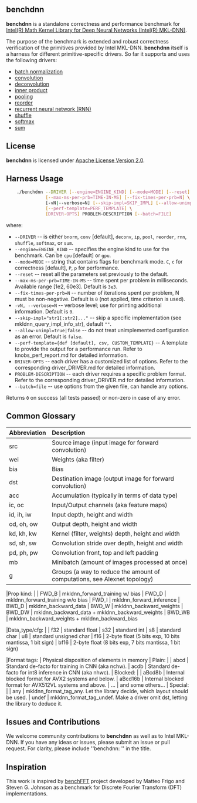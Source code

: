 ## benchdnn

**benchdnn** is a standalone correctness and performance benchmark for
[Intel(R) Math Kernel Library for Deep Neural Networks (Intel(R) MKL-DNN)](
/intel/mkl-dnn).

The purpose of the benchmark is extended and robust correctness verification of
the primitives provided by Intel MKL-DNN.
**benchdnn** itself is a harness for different primitive-specific drivers.
So far it supports and uses the following drivers:
* [batch normalization](tests/benchdnn/doc/driver_bnorm.md)
* [convolution](tests/benchdnn/doc/driver_conv.md)
* [deconvolution](tests/benchdnn/doc/driver_conv.md)
* [inner product](tests/benchdnn/doc/driver_ip.md)
* [pooling](tests/benchdnn/doc/driver_pool.md)
* [reorder](tests/benchdnn/doc/driver_reorder.md)
* [recurrent neural network (RNN)](tests/benchdnn/doc/driver_rnn.md)
* [shuffle](tests/benchdnn/doc/driver_shuffle.md)
* [softmax](tests/benchdnn/doc/driver_softmax.md)
* [sum](tests/benchdnn/doc/driver_sum.md)

## License
**benchdnn** is licensed under
[Apache License Version 2.0](http://www.apache.org/licenses/LICENSE-2.0).

## Harness Usage
``` sh
    ./benchdnn --DRIVER [--engine=ENGINE_KIND] [--mode=MODE] [--reset] \
               [--max-ms-per-prb=TIME-IN-MS] [--fix-times-per-prb=N] \
               [-vN|--verbose=N] [--skip-impl=SKIP_IMPL] [--allow-unimpl=BOOL] \
               [--perf-template=PERF_TEMPLATE] \
               [DRIVER-OPTS] PROBLEM-DESCRIPTION [--batch=FILE]
```

where:

 - `--DRIVER` -- is either `bnorm`, `conv` [default], `deconv`, `ip`, `pool`,
            `reorder`, `rnn`, `shuffle`, `softmax`, or `sum`.
 - `--engine=ENGINE_KIND` -- specifies the engine kind to use for the benchmark.
            Can be `cpu` [default] or `gpu`.
 - `--mode=MODE` -- string that contains flags for benchmark mode.
            `C`, `c` for correctness [default], `P`, `p` for performance.
 - `--reset` -- reset all the parameters set previously to the default.
 - `--max-ms-per-prb=TIME-IN-MS` -- time spent per problem in milliseconds.
            Available range [1e2, 60e3]. Default is `3e3`.
 - `--fix-times-per-prb=N` -- number of iterations spent per problem, N must be
            non-negative. Default is `0` (not applied, time criterion is used).
 - `-vN, --verbose=N` -- verbose level; use for printing additional information.
            Default is `0`.
 - `--skip-impl="str1[:str2]..."` -- skip a specific implementation
            (see mkldnn_query_impl_info_str), default `""`.
 - `--allow-unimpl=true|false` -- do not treat unimplemented configuration
            as an error. Default is `false`.
 - `--perf-template={def [default], csv, CUSTOM_TEMPLATE}` -- A template to
            provide the output for a performance run. Refer to
            knobs_perf_report.md for detailed information.
 - `DRIVER-OPTS` -- each driver has a customized list of options. Refer to
            the corresponding driver_DRIVER.md for detailed information.
 - `PROBLEM-DESCRIPTION` -- each driver requires a specific problem format.
            Refer to the corresponding driver_DRIVER.md for detailed
            information.
 - `--batch=file` -- use options from the given file, can handle any options.

Returns `0` on success (all tests passed) or non-zero in case of any error.

## Common Glossary

|Abbreviation   | Description
|:---           |:---
| src           | Source image (input image for forward convolution)
| wei           | Weights (aka filter)
| bia           | Bias
| dst           | Destination image (output image for forward convolution)
| acc           | Accumulation (typically in terms of data type)
| ic, oc        | Input/Output channels (aka feature maps)
| id, ih, iw    | Input depth, height and width
| od, oh, ow    | Output depth, height and width
| kd, kh, kw    | Kernel (filter, weights) depth, height and width
| sd, sh, sw    | Convolution stride over depth, height and width
| pd, ph, pw    | Convolution front, top and left padding
| mb            | Minibatch (amount of images processed at once)
| g             | Groups (a way to reduce the amount of computations, see Alexnet topology)

|Prop kind:     |
| FWD_B         | mkldnn_forward_training w/ bias
| FWD_D         | mkldnn_forward_training w/o bias
| FWD_I         | mkldnn_forward_inference
| BWD_D         | mkldnn_backward_data
| BWD_W         | mkldnn_backward_weights
| BWD_DW        | mkldnn_backward_data + mkldnn_backward_weights
| BWD_WB        | mkldnn_backward_weights + mkldnn_backward_bias

|Data_type/cfg: |
| f32           | standard float
| s32           | standard int
| s8            | standard char
| u8            | standard unsigned char
| f16           | 2-byte float (5 bits exp, 10 bits mantissa, 1 bit sign)
| bf16          | 2-byte float (8 bits exp,  7 bits mantissa, 1 bit sign)

|Format tags:   | Physical disposition of elements in memory
| Plain:        |
|  abcd         | Standard de-facto for training in CNN (aka nchw).
|  acdb         | Standard de-facto for int8 inference in CNN (aka nhwc).
| Blocked:      |
|  aBcd8b       | Internal blocked format for AVX2 systems and below.
|  aBcd16b      | Internal blocked format for AVX512VL systems and above.
| ...           | and some others...
| Special:      |
|  any          | mkldnn_format_tag_any. Let the library decide, which layout should be used.
|  undef        | mkldnn_format_tag_undef. Make a driver omit dst, letting the library to deduce it.


## Issues and Contributions

We welcome community contributions to **benchdnn** as well as to Intel MKL-DNN.
If you have any ideas or issues, please submit an issue or pull request. For
clarity, please include ''benchdnn: '' in the title.


## Inspiration

This work is inspired by [benchFFT](http://www.fftw.org/benchfft/) project
developed by Matteo Frigo and Steven G. Johnson as a benchmark for
Discrete Fourier Transform (DFT) implementations.
